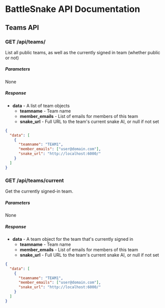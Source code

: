 # BattleSnake API Documentation

## Teams API

### GET /api/teams/

List all public teams, as well as the currently signed in team (whether public or not)

##### Parameters
None

##### Response
* **data** - A list of team objects
  * **teamname** - Team name
  * **member_emails** - List of emails for members of this team
  * **snake_url** - Full URL to the team's current snake AI, or null if not set

```json
{
  "data": [
    {
      "teamname": "TEAM1",
      "member_emails": ["user@domain.com"],
      "snake_url": "http://localhost:6000/"
    }
  ]
}
```

### GET /api/teams/current

Get the currently signed-in team.

##### Parameters
None

##### Response
* **data** - A team object for the team that's currently signed in
  * **teamname** - Team name
  * **member_emails** - List of emails for members of this team
  * **snake_url** - Full URL to the team's current snake AI, or null if not set

```json
{
  "data": [
    {
      "teamname": "TEAM1",
      "member_emails": ["user@domain.com"],
      "snake_url": "http://localhost:6000/"
    }
  ]
}
```
